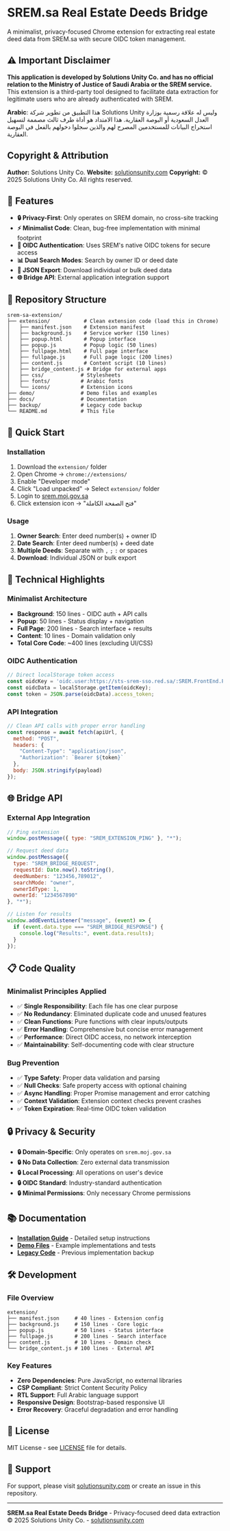 # SREM.sa Real Estate Deeds Bridge

A minimalist, privacy-focused Chrome extension for extracting real estate deed data from SREM.sa with secure OIDC token management.

## ⚠️ Important Disclaimer

**This application is developed by Solutions Unity Co. and has no official relation to the Ministry of Justice of Saudi Arabia or the SREM service.** This extension is a third-party tool designed to facilitate data extraction for legitimate users who are already authenticated with SREM.

**Arabic**: هذا التطبيق من تطوير شركة Solutions Unity وليس له علاقة رسمية بوزارة العدل السعودية أو البوصة العقارية. هذا الامتداد هو أداة طرف ثالث مصممة لتسهيل استخراج البيانات للمستخدمين المصرح لهم والذين سجلوا دخولهم بالفعل في البوصة العقارية.

## Copyright & Attribution

**Author:** Solutions Unity Co.
**Website:** [solutionsunity.com](https://solutionsunity.com)
**Copyright:** © 2025 Solutions Unity Co. All rights reserved.

## 🎯 Features

- **🔒 Privacy-First**: Only operates on SREM domain, no cross-site tracking
- **⚡ Minimalist Code**: Clean, bug-free implementation with minimal footprint
- **🔐 OIDC Authentication**: Uses SREM's native OIDC tokens for secure access
- **📊 Dual Search Modes**: Search by owner ID or deed date
- **💾 JSON Export**: Download individual or bulk deed data
- **🌐 Bridge API**: External application integration support

## 📁 Repository Structure

```
srem-sa-extension/
├── extension/           # Clean extension code (load this in Chrome)
│   ├── manifest.json    # Extension manifest
│   ├── background.js    # Service worker (150 lines)
│   ├── popup.html       # Popup interface
│   ├── popup.js         # Popup logic (50 lines)
│   ├── fullpage.html    # Full page interface
│   ├── fullpage.js      # Full page logic (200 lines)
│   ├── content.js       # Content script (10 lines)
│   ├── bridge_content.js # Bridge for external apps
│   ├── css/            # Stylesheets
│   ├── fonts/          # Arabic fonts
│   └── icons/          # Extension icons
├── demo/               # Demo files and examples
├── docs/               # Documentation
├── backup/             # Legacy code backup
└── README.md           # This file
```

## 🚀 Quick Start

### Installation
1. Download the `extension/` folder
2. Open Chrome → `chrome://extensions/`
3. Enable "Developer mode"
4. Click "Load unpacked" → Select `extension/` folder
5. Login to [srem.moj.gov.sa](https://srem.moj.gov.sa)
6. Click extension icon → "فتح الصفحة الكاملة"

### Usage
1. **Owner Search**: Enter deed number(s) + owner ID
2. **Date Search**: Enter deed number(s) + deed date
3. **Multiple Deeds**: Separate with `,` `;` `:` or spaces
4. **Download**: Individual JSON or bulk export

## 🔧 Technical Highlights

### Minimalist Architecture
- **Background**: 150 lines - OIDC auth + API calls
- **Popup**: 50 lines - Status display + navigation
- **Full Page**: 200 lines - Search interface + results
- **Content**: 10 lines - Domain validation only
- **Total Core Code**: ~400 lines (excluding UI/CSS)

### OIDC Authentication
```javascript
// Direct localStorage token access
const oidcKey = 'oidc.user:https://sts-srem-sso.red.sa/:SREM.FrontEnd.Prod';
const oidcData = localStorage.getItem(oidcKey);
const token = JSON.parse(oidcData).access_token;
```

### API Integration
```javascript
// Clean API calls with proper error handling
const response = await fetch(apiUrl, {
  method: "POST",
  headers: {
    "Content-Type": "application/json",
    "Authorization": `Bearer ${token}`
  },
  body: JSON.stringify(payload)
});
```

## 🌐 Bridge API

### External App Integration
```javascript
// Ping extension
window.postMessage({ type: "SREM_EXTENSION_PING" }, "*");

// Request deed data
window.postMessage({
  type: "SREM_BRIDGE_REQUEST",
  requestId: Date.now().toString(),
  deedNumbers: "123456,789012",
  searchMode: "owner",
  ownerIdType: 1,
  ownerId: "1234567890"
}, "*");

// Listen for results
window.addEventListener("message", (event) => {
  if (event.data.type === "SREM_BRIDGE_RESPONSE") {
    console.log("Results:", event.data.results);
  }
});
```

## 📋 Code Quality

### Minimalist Principles Applied
- ✅ **Single Responsibility**: Each file has one clear purpose
- ✅ **No Redundancy**: Eliminated duplicate code and unused features
- ✅ **Clean Functions**: Pure functions with clear inputs/outputs
- ✅ **Error Handling**: Comprehensive but concise error management
- ✅ **Performance**: Direct OIDC access, no network interception
- ✅ **Maintainability**: Self-documenting code with clear structure

### Bug Prevention
- ✅ **Type Safety**: Proper data validation and parsing
- ✅ **Null Checks**: Safe property access with optional chaining
- ✅ **Async Handling**: Proper Promise management and error catching
- ✅ **Context Validation**: Extension context checks prevent crashes
- ✅ **Token Expiration**: Real-time OIDC token validation

## 🔒 Privacy & Security

- **🔒 Domain-Specific**: Only operates on `srem.moj.gov.sa`
- **🔒 No Data Collection**: Zero external data transmission
- **🔒 Local Processing**: All operations on user's device
- **🔒 OIDC Standard**: Industry-standard authentication
- **🔒 Minimal Permissions**: Only necessary Chrome permissions

## 📚 Documentation

- **[Installation Guide](docs/INSTALLATION_GUIDE.md)** - Detailed setup instructions
- **[Demo Files](demo/)** - Example implementations and tests
- **[Legacy Code](backup/)** - Previous implementation backup

## 🛠️ Development

### File Overview
```
extension/
├── manifest.json     # 40 lines - Extension config
├── background.js     # 150 lines - Core logic
├── popup.js          # 50 lines - Status interface
├── fullpage.js       # 200 lines - Search interface
├── content.js        # 10 lines - Domain check
└── bridge_content.js # 100 lines - External API
```

### Key Features
- **Zero Dependencies**: Pure JavaScript, no external libraries
- **CSP Compliant**: Strict Content Security Policy
- **RTL Support**: Full Arabic language support
- **Responsive Design**: Bootstrap-based responsive UI
- **Error Recovery**: Graceful degradation and error handling

## 📄 License

MIT License - see [LICENSE](LICENSE) file for details.

## 🏢 Support

For support, please visit [solutionsunity.com](https://solutionsunity.com) or create an issue in this repository.

---

**SREM.sa Real Estate Deeds Bridge** - Privacy-focused deed data extraction
© 2025 Solutions Unity Co. - [solutionsunity.com](https://solutionsunity.com)
